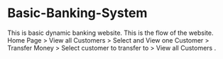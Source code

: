 # Basic-Banking-System
This is basic dynamic banking website.
This is the flow of the website.
Home Page > View all Customers > Select and View one
Customer > Transfer Money > Select customer to transfer to >
View all Customers .
